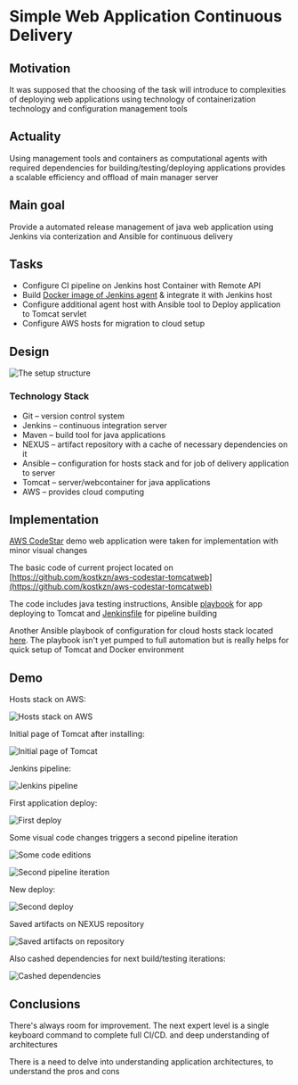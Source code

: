 # Simple Web Application Continuous Delivery

## Motivation

It was supposed that the choosing of the task will introduce to complexities of deploying web applications using technology of containerization technology and configuration management tools

## Actuality

Using management tools and containers as computational agents with required dependencies for building/testing/deploying applications provides a scalable efficiency and offload of main manager server

## Main goal

Provide a automated release management  of java web application using Jenkins via conterization and Ansible for continuous delivery

## Tasks

- Configure CI pipeline on Jenkins host Container with Remote API
- Build [Docker image of Jenkins agent](https://hub.docker.com/repository/docker/kostkzn/jenkins-agent-maven-jdk11/general) & integrate it with Jenkins host
- Configure additional agent host with Ansible tool to Deploy application to Tomcat servlet
- Configure AWS hosts for migration to cloud setup

## Design

![The setup structure](images/01.jpg)

### Technology Stack
 
- Git – version control system
- Jenkins – continuous integration server
- Maven – build tool for java applications
- NEXUS – artifact repository with a cache of necessary dependencies on it
- Ansible – configuration for hosts stack and for job of delivery application to server
- Tomcat – server/webcontainer for java applications
- AWS – provides cloud computing

## Implementation

[AWS CodeStar](https://aws.amazon.com/codestar/) demo web application were taken for implementation with minor visual changes

The basic code of current project located on [https://github.com/kostkzn/aws-codestar-tomcatweb](https://github.com/kostkzn/aws-codestar-tomcatweb)

The code includes java testing instructions, Ansible [playbook](https://github.com/kostkzn/aws-codestar-tomcatweb/tree/main/ansible) for app deploying to Tomcat and [Jenkinsfile](https://github.com/kostkzn/aws-codestar-tomcatweb/blob/main/Jenkinsfile) for pipeline building

Another Ansible playbook of configuration for cloud hosts stack located [here](/ansible_inits/). The playbook isn't yet pumped to full automation but is really helps for quick setup of Tomcat and Docker environment

## Demo

Hosts stack on AWS:

![Hosts stack on AWS](images/02.jpg)

Initial page of Tomcat after installing:

![Initial page of Tomcat](images/03.jpg)

Jenkins pipeline:

![Jenkins pipeline](images/04.jpg)

First application deploy:

![First deploy](images/05.jpg)

Some visual code changes triggers a second pipeline iteration

![Some code editions](images/06.jpg)

![Second pipeline iteration](images/07.jpg)

New deploy:

![Second deploy](images/08.jpg)

Saved artifacts on NEXUS repository

![Saved artifacts on repository](images/09.jpg)

Also cashed dependencies for next build/testing iterations:

![Cashed dependencies](images/10.jpg)

## Conclusions

There's always room for improvement. The next expert level is a single keyboard command to complete full CI/CD. and deep understanding of architectures

There is a need to delve into understanding application architectures, to understand the pros and cons
